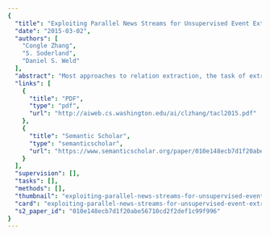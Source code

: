 ```yaml
---
{
  "title": "Exploiting Parallel News Streams for Unsupervised Event Extraction",
  "date": "2015-03-02",
  "authors": [
    "Congle Zhang",
    "S. Soderland",
    "Daniel S. Weld"
  ],
  "abstract": "Most approaches to relation extraction, the task of extracting ground facts from natural language text, are based on machine learning and thus starved by scarce training data. Manual annotation is too expensive to scale to a comprehensive set of relations. Distant supervision, which automatically creates training data, only works with relations that already populate a knowledge base (KB). Unfortunately, KBs such as FreeBase rarely cover event relations (e.g. “person travels to location”). Thus, the problem of extracting a wide range of events — e.g., from news streams — is an important, open challenge. This paper introduces NewsSpike-RE, a novel, unsupervised algorithm that discovers event relations and then learns to extract them. NewsSpike-RE uses a novel probabilistic graphical model to cluster sentences describing similar events from parallel news streams. These clusters then comprise training data for the extractor. Our evaluation shows that NewsSpike-RE generates high quality training sentences and learns extractors that perform much better than rival approaches, more than doubling the area under a precision-recall curve compared to Universal Schemas.",
  "links": [
    {
      "title": "PDF",
      "type": "pdf",
      "url": "http://aiweb.cs.washington.edu/ai/clzhang/tacl2015.pdf"
    },
    {
      "title": "Semantic Scholar",
      "type": "semanticscholar",
      "url": "https://www.semanticscholar.org/paper/010e148ecb7d1f20abe56710cd2f2def1c99f996"
    }
  ],
  "supervision": [],
  "tasks": [],
  "methods": [],
  "thumbnail": "exploiting-parallel-news-streams-for-unsupervised-event-extraction-thumb.jpg",
  "card": "exploiting-parallel-news-streams-for-unsupervised-event-extraction-card.jpg",
  "s2_paper_id": "010e148ecb7d1f20abe56710cd2f2def1c99f996"
}
---
```


